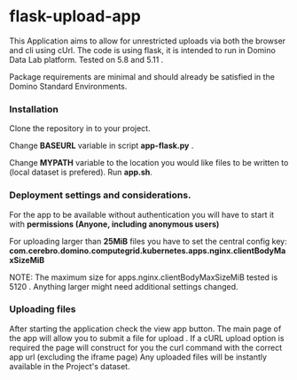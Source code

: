 # flask-upload-app

This Application aims to allow for unrestricted uploads via both the browser and cli using cUrl. 
The code is using flask, it is intended to run in Domino Data Lab platform.  Tested on 5.8 and 5.11 . 

Package requirements are minimal and should already be satisfied in the Domino Standard Environments. 

### Installation
Clone the repository in to your project.

Change **BASEURL** variable in script **app-flask.py** . 

Change **MYPATH** variable to the location you would like files to be written to (local dataset is prefered). 
Run **app.sh**. 

### Deployment settings and considerations. 
For the app to be available without authentication you will have to start it with **permissions (Anyone, including anonymous users)**

For uploading larger than **25MiB** files you have to set the central config key: 
**com.cerebro.domino.computegrid.kubernetes.apps.nginx.clientBodyMaxSizeMiB**

NOTE: The maximum size for  apps.nginx.clientBodyMaxSizeMiB tested is 5120 . Anything larger might need additional settings changed. 

### Uploading files 
After starting the application check the view app button. 
The main page of the app will allow you to submit a file for upload . 
If a cURL upload option is required the page will construct for you the curl command with the correct app url (excluding the iframe page) 
Any uploaded files will be instantly available in the Project's dataset. 
